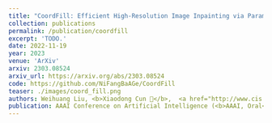 ```yaml
---
title: "CoordFill: Efficient High-Resolution Image Inpainting via Parameterized Coordinate Querying"
collection: publications
permalink: /publication/coordfill
excerpt: 'TODO.'
date: 2022-11-19
year: 2023
venue: 'ArXiv'
arxiv: 2303.08524
arxiv_url: https://arxiv.org/abs/2303.08524
code: https://github.com/NiFangBaAGe/CoordFill
teaser: ./images/coord_fill.png
authors: Weihuang Liu, <b>Xiaodong Cun 📮</b>,  <a href="http://www.cis.umac.mo/~cmpun/">Chi-Man Pun 📮</a>, <a href='https://menghanxia.github.io/'>Menghan Xia</a>, <a href='https://yzhang2016.github.io/yongnorriszhang.github.io/'>Yong Zhang</a>, and <a href="https://juewang725.github.io/">Jue Wang</a>
publication: AAAI Conference on Artificial Intelligence (<b>AAAI, Oral</b>)
---
```


<!-- This paper is about the number 3. The number 4 is left for future work. -->

<!-- [Download paper here](http://academicpages.github.io/files/paper3.pdf) -->
